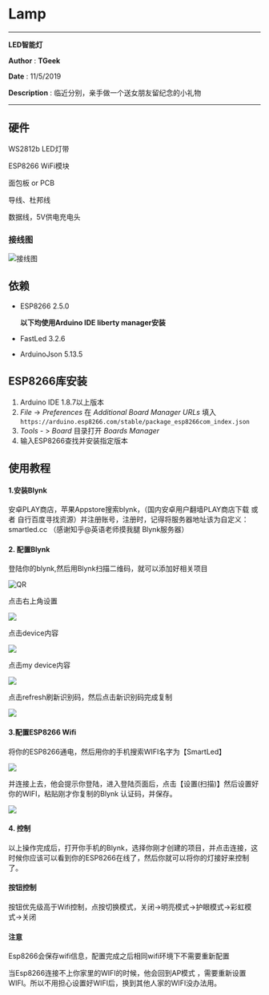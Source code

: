 # Lamp
---

**LED智能灯**

**Author** : **TGeek**

**Date** : 11/5/2019

**Description** : 临近分别，亲手做一个送女朋友留纪念的小礼物

---

## 硬件

WS2812b LED灯带

ESP8266 WiFi模块

面包板 or PCB

导线、杜邦线

数据线，5V供电充电头

### 接线图

![接线图](doc/esp8266.png)

## 依赖

* ESP8266 2.5.0

  **以下均使用Arduino IDE liberty manager安装**

* FastLed 3.2.6

* ArduinoJson 5.13.5

## ESP8266库安装

1. Arduino IDE 1.8.7以上版本
2. *File* -> *Preferences* 在 *Additional Board Manager URLs* 填入 ```https://arduino.esp8266.com/stable/package_esp8266com_index.json```
3. *Tools* - >  *Board* 目录打开 *Boards Manager*
4. 输入ESP8266查找并安装指定版本

## 使用教程

#### 1.安装Blynk

安卓PLAY商店，苹果Appstore搜索blynk，（国内安卓用户翻墙PLAY商店下载 或者 自行百度寻找资源）并注册账号，注册时，记得将服务器地址该为自定义：smartled.cc （感谢知乎@英语老师摸我腿 Blynk服务器）

#### 2. 配置Blynk

登陆你的blynk,然后用Blynk扫描二维码，就可以添加好相关项目

![QR](doc/QR.png)

点击右上角设置

![](doc/1.jpg)

点击device内容

![](doc/2.png)

点击my device内容

![](doc/3.png)

点击refresh刷新识别码，然后点击新识别码完成复制

![](doc/4.png)

#### 3.配置ESP8266 Wifi

将你的ESP8266通电，然后用你的手机搜索WIFI名字为【SmartLed】

![](doc/6.png)

并连接上去，他会提示你登陆，进入登陆页面后，点击【设置(扫描)】然后设置好你的WIFI，粘贴刚才你复制的Blynk 认证码，并保存。

![](doc/5.png)

#### 4. 控制

以上操作完成后，打开你手机的Blynk，选择你刚才创建的项目，并点击连接，这时候你应该可以看到你的ESP8266在线了，然后你就可以将你的灯接好来控制了。

#### 按钮控制

按钮优先级高于Wifi控制，点按切换模式，关闭->明亮模式->护眼模式->彩虹模式->关闭

#### 注意

Esp8266会保存wifi信息，配置完成之后相同wifi环境下不需要重新配置

当Esp8266连接不上你家里的WIFI的时候，他会回到AP模式 ，需要重新设置WIFI。所以不用担心设置好WIFI后，换到其他人家的WIFI没办法用。
